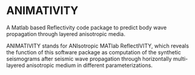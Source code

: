 # ANIMATIVITY
A Matlab based Reflectivity code package to predict body wave propagation through layered anisotropic media.

ANIMATIVITY stands for ANIsotropic MATlab ReflectIVITY, which reveals the function of this software package as computation of the synthetic seismograms after seismic wave propagation through horizontally multi-layered anisotropic medium in different parameterizations.
